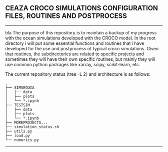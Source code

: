 ## CEAZA CROCO SIMULATIONS CONFIGURATION FILES, ROUTINES AND POSTPROCESS

---
bla
The purpose of this repository is to maintain a backup of my progress with the ocean simulations developed with the CROCO model. 
In the root directory i will put some essential functions and routines that i have developed for the use and postprocess of typical croco simulations. 
Given that routines, the subdirectories are related to specific projects and sometimes they will have their own specific routines, but mainly they will use common python packages like xarray, scipy, scikit-learn, etc. 


The current repository status (tree -L 2) and architecture is as follows: 
```
. 
├── SIMSEQUIA
│   ├── data
│   ├── plots
│   └── *.ipynb
├── TESTSIM
│   ├── data
│   ├── plots
│   └── *.ipynb
├── MOREPROJECTS...
├── simulation_status.sh
├── utils.py
├── load.py
└── numerics.py
```
---
